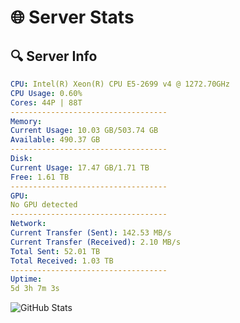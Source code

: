 # 🌐 Server Stats
## 🔍 Server Info
```yaml
CPU: Intel(R) Xeon(R) CPU E5-2699 v4 @ 1272.70GHz
CPU Usage: 0.60%
Cores: 44P | 88T
-----------------------------------
Memory:
Current Usage: 10.03 GB/503.74 GB
Available: 490.37 GB
-----------------------------------
Disk:
Current Usage: 17.47 GB/1.71 TB
Free: 1.61 TB
-----------------------------------
GPU:
No GPU detected
-----------------------------------
Network:
Current Transfer (Sent): 142.53 MB/s
Current Transfer (Received): 2.10 MB/s
Total Sent: 52.01 TB
Total Received: 1.03 TB
-----------------------------------
Uptime:
5d 3h 7m 3s
```
![GitHub Stats](https://img.shields.io/badge/Updated-2025-02-13_01:50:21-blue)